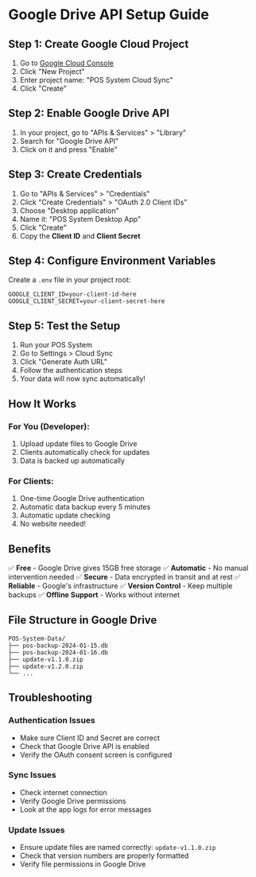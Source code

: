 # Google Drive API Setup Guide

## Step 1: Create Google Cloud Project

1. Go to [Google Cloud Console](https://console.cloud.google.com/)
2. Click "New Project"
3. Enter project name: "POS System Cloud Sync"
4. Click "Create"

## Step 2: Enable Google Drive API

1. In your project, go to "APIs & Services" > "Library"
2. Search for "Google Drive API"
3. Click on it and press "Enable"

## Step 3: Create Credentials

1. Go to "APIs & Services" > "Credentials"
2. Click "Create Credentials" > "OAuth 2.0 Client IDs"
3. Choose "Desktop application"
4. Name it: "POS System Desktop App"
5. Click "Create"
6. Copy the **Client ID** and **Client Secret**

## Step 4: Configure Environment Variables

Create a `.env` file in your project root:

```env
GOOGLE_CLIENT_ID=your-client-id-here
GOOGLE_CLIENT_SECRET=your-client-secret-here
```

## Step 5: Test the Setup

1. Run your POS System
2. Go to Settings > Cloud Sync
3. Click "Generate Auth URL"
4. Follow the authentication steps
5. Your data will now sync automatically!

## How It Works

### For You (Developer):
1. Upload update files to Google Drive
2. Clients automatically check for updates
3. Data is backed up automatically

### For Clients:
1. One-time Google Drive authentication
2. Automatic data backup every 5 minutes
3. Automatic update checking
4. No website needed!

## Benefits

✅ **Free** - Google Drive gives 15GB free storage
✅ **Automatic** - No manual intervention needed
✅ **Secure** - Data encrypted in transit and at rest
✅ **Reliable** - Google's infrastructure
✅ **Version Control** - Keep multiple backups
✅ **Offline Support** - Works without internet

## File Structure in Google Drive

```
POS-System-Data/
├── pos-backup-2024-01-15.db
├── pos-backup-2024-01-16.db
├── update-v1.1.0.zip
├── update-v1.2.0.zip
└── ...
```

## Troubleshooting

### Authentication Issues
- Make sure Client ID and Secret are correct
- Check that Google Drive API is enabled
- Verify the OAuth consent screen is configured

### Sync Issues
- Check internet connection
- Verify Google Drive permissions
- Look at the app logs for error messages

### Update Issues
- Ensure update files are named correctly: `update-v1.1.0.zip`
- Check that version numbers are properly formatted
- Verify file permissions in Google Drive
